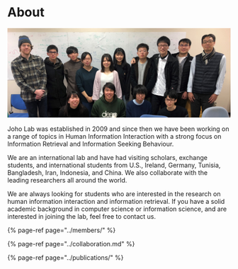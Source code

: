 # About

![At Christmas Lunch in Dec 2019](../.gitbook/assets/joholab201912.png)

Joho Lab was established in 2009 and since then we have been working on a range of topics in Human Information Interaction with a strong focus on Information Retrieval and Information Seeking Behaviour.

We are an international lab and have had visiting scholars, exchange students, and international students from U.S., Ireland, Germany, Tunisia, Bangladesh, Iran, Indonesia, and China. We also collaborate with the leading researchers all around the world.

We are always looking for students who are interested in the research on human information interaction and information retrieval. If you have a solid academic background in computer science or information science, and are interested in joining the lab, feel free to contact us.

{% page-ref page="../members/" %}

{% page-ref page="../collaboration.md" %}

{% page-ref page="../publications/" %}

